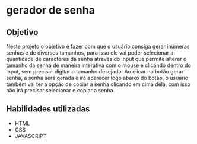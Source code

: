 # gerador de senha

## Objetivo

Neste projeto o objetivo é fazer com que o usuário consiga gerar inúmeras senhas e 
de diversos tamanhos, para isso ele vai poder selecionar a quantidade de caracteres 
da senha através do input que permite alterar o tamanho da senha de maneira interativa 
com o mouse e clicando dentro do input, sem precisar digitar o tamanho desejado. Ao clicar 
no botão gerar senha, a senha será gerada e irá aparecer logo abaixo do botão, o usuário 
também vai ter a opção de copiar a senha clicando em cima dela, com isso não irá precisar 
selecionar e copiar a senha.

## Habilidades utilizadas

* HTML
* CSS
* JAVASCRIPT

